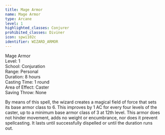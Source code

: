 ```yaml
---
title: Mage Armor
name: Mage Armor
type: Arcane
level: 1
highlighted_classes: Conjurer
prohibited_classes: Diviner
icon: spwi102c
identifier: WIZARD_ARMOR
---
```

Mage Armor  
Level: 1  
School: Conjuration  
Range: Personal  
Duration: 8 hours  
Casting Time: 1 round  
Area of Effect: Caster  
Saving Throw: None  
  
By means of this spell, the wizard creates a magical field of force that sets its base armor class to 6. This improves by 1 AC for every four levels of the caster, up to a minimum base armor class of 3 at 12th level. This armor does not hinder movement, adds no weight or encumbrance, nor does it prevent spellcasting. It lasts until successfully dispelled or until the duration runs out.  
